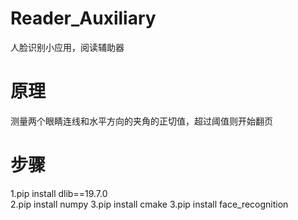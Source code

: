# Reader_Auxiliary
人脸识别小应用，阅读辅助器  
# 原理  
测量两个眼睛连线和水平方向的夹角的正切值，超过阈值则开始翻页  
# 步骤
1.pip install dlib==19.7.0  
2.pip install numpy
3.pip install cmake
3.pip install face_recognition

